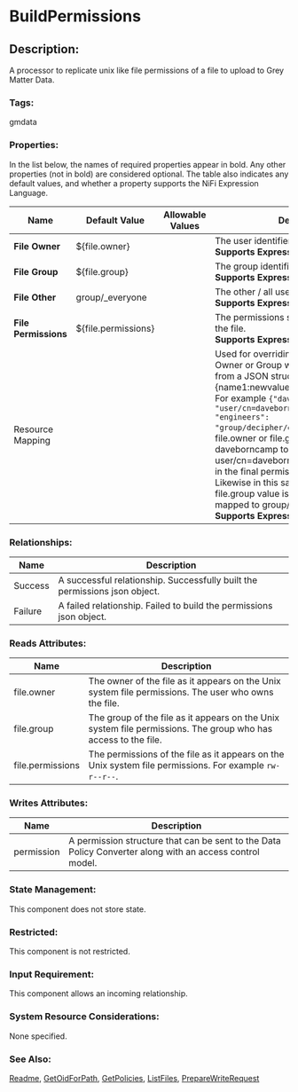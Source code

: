 # BuildPermissions

## Description:

A processor to replicate unix like file permissions of a file to upload to Grey Matter Data.

### Tags:

gmdata

### Properties:

In the list below, the names of required properties appear in bold. Any other properties (not in bold) are considered optional. The table also indicates any default values, and whether a property supports the NiFi Expression Language.

| Name | Default Value | Allowable Values | Description |
| --- | --- | --- | --- |
| <b>File Owner</b> | ${file.owner} | | The user identifier of the file.<br /><b>Supports Expression Language: true</b> |
| <b>File Group</b> | ${file.group} | | The group identifier of the file.<br /><b>Supports Expression Language: true</b> |
| <b>File Other</b> | group/_everyone | | The other / all users identifier of the file.<br /><b>Supports Expression Language: true</b> |
| <b>File Permissions</b> | ${file.permissions} | | The permissions string (e.g. rwxr-xr-x) of the file.<br /><b>Supports Expression Language: true</b> |
| Resource Mapping | | | Used for overriding the value of the File Owner or Group with a replacement value from a JSON structure in the format {name1:newvalue1,name2:newvalue2}. For example `{"daveborncamp": "user/cn=daveborncamp,o=whatever,c=us", "engineers": "group/decipher/engineers"}` maps any file.owner or file.group named daveborncamp to user/cn=daveborncamp,o=whatever,c=us in the final permissions structure. Likewise in this sample, if the file.owner or file.group value is engineers, it would be mapped to group/decipher/engineers.<br /><b>Supports Expression Language: true</b> |

### Relationships: 

| Name | Description |
| --- | --- |
| Success | A successful relationship. Successfully built the permissions json object. |
| Failure | A failed relationship. Failed to build the permissions json object. |

### Reads Attributes:

| Name | Description |
| --- | --- |
| file.owner | The owner of the file as it appears on the Unix system file permissions. The user who owns the file. |
| file.group | The group of the file as it appears on the Unix system file permissions. The group who has access to the file. | 
| file.permissions | The permissions of the file as it appears on the Unix system file permissions. For example `rw-r--r--`. |

### Writes Attributes:

| Name | Description |
| --- | --- |
| permission | A permission structure that can be sent to the Data Policy Converter along with an access control model. |

### State Management:

This component does not store state.

### Restricted:

This component is not restricted.

### Input Requirement:

This component allows an incoming relationship.

### System Resource Considerations:

None specified.

### See Also:

[Readme](./README.md),
[GetOidForPath](./GetOidForPath.md),
[GetPolicies](./GetPolicies.md),
[ListFiles](./ListFiles.md),
[PrepareWriteRequest](./PrepareWriteRequest.md)
